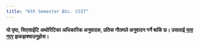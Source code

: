 ```yaml
---
title: "6th Semester BSc. CSIT"
---
```


#### यो पृष्ठ, सिएसाईटि अथोरिटिका अधिकारिक अनुवादक​, प्रतिक गौतमले अनुवादन गर्नै बाकिं छ​। उसलाई [यता ग​एर](https://m.me/pratik.pratik.5682 "प्रतिकको मेसेन्जर आइडि") झकझक्याउनुहोस​। 